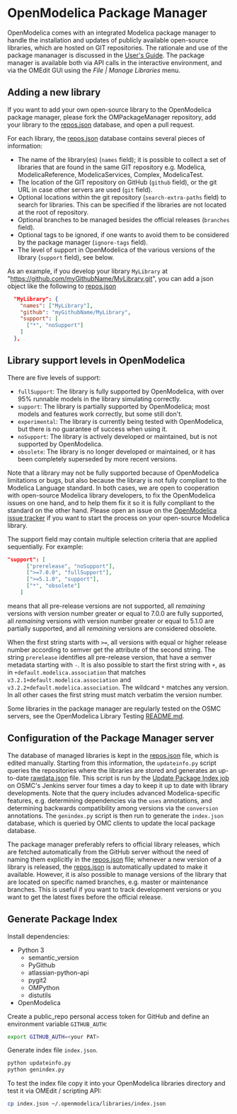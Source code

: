# OpenModelica Package Manager

OpenModelica comes with an integrated Modelica package manager to handle the installation and updates of publicly
available open-source libraries, which are hosted on GIT repositories. The rationale and use of the package mananager is discussed in the
[User's Guide](https://openmodelica.org/doc/OpenModelicaUsersGuide/latest/packagemanager.html). The package manager
is available both via API calls in the interactive environment, and via the OMEdit GUI using the _File | Manage Libraries_ menu.

## Adding a new library

If you want to add your own open-source library to the OpenModelica package manager, please fork the OMPackageManager repository,
add your library to the [repos.json](repos.json) database, and open a pull request.

For each library, the [repos.json](repos.json) database contains several pieces of information:
- The name of the library(es) (`names` field); it is possible to collect a set of libraries that are found in the same GIT repository
  e.g. Modelica, ModelicaReference, ModelicaServices, Complex, ModelicaTest.
- The location of the GIT repository on GitHub (`github` field), or the git URL in case other servers are used (`git` field).
- Optional locations within the git repository (`search-extra-paths` field) to search for libraries. This can be specified if the libraries are not located at the root of repository.
- Optional branches to be managed besides the official releases (`branches` field).
- Optional tags to be ignored, if one wants to avoid them to be considered by the package manager (`ignore-tags` field).
- The level of support in OpenModelica of the various versions of the library (`support` field), see below.

As an example, if you develop your library `MyLibrary` at "https://github.com/myGithubName/MyLibrary.git",
you can add a json object like the following to [repos.json](repos.json)
```json
  "MyLibrary": {
    "names": ["MyLibrary"],
    "github": "myGithubName/MyLibrary",
    "support": [
      ["*", "noSupport"]
    ]
  },

```

## Library support levels in OpenModelica

There are five levels of support:
- `fullSupport`: The library is fully supported by OpenModelica, with over 95% runnable models in the library simulating correctly.
- `support`: The library is partially supported by OpenModelica; most models and features work correctly, but some still don't.
- `experimental`: The library is currently being tested with OpenModelica, but there is no guarantee of success when using it.
- `noSupport`: The library is actively developed or maintained, but is not supported by OpenModelica.
- `obsolete`: The library is no longer developed or maintained, or it has been completely superseded by more recent versions.

Note that a library may not be fully supported because of OpenModelica limitations or bugs, but also because the library
is not fully compliant to the Modelica Language standard. In both cases, we are open to cooperation with open-source
Modelica library developers, to fix the OpenModelica issues on one hand, and to help them fix it so it is fully
compliant to the standard on the other hand. Please open an issue on the
[OpenModelica issue tracker](https://github.com/OpenModelica/OpenModelica/issues) if you want to start the process on your
open-source Modelica library.

The support field may contain multiple selection criteria that are applied sequentially. For example:
```json
"support": [
      ["prerelease", "noSupport"],
      [">=7.0.0", "fullSupport"],
      [">=5.1.0", "support"],
      ["*", "obsolete"]
    ]
```
means that all pre-release versions are not supported, all _remaining_ versions with version number greater or equal to
7.0.0 are fully supported, all _remaining_ versions with version number greater or equal to 5.1.0 are partially supported,
and all _remaining_ versions are considered obsolete.

When the first string starts with `>=`, all versions with equal or higher release number according to semver get the attribute of the second string. The string
`prerelease` identifies all pre-release version, that have a semver metadata starting with `-`. It is also possible to start the first string with `+`, as in `+default.modelica.association` that matches `v3.2.1+default.modelica.association` and `v3.2.2+default.modelica.association`. The wildcard `*` matches any
version. In all other cases the first string must match verbatim the version number.

Some libraries in the package manager are regularly tested on the OSMC servers, see the OpenModelica Library Testing [README.md](https://github.com/OpenModelica/OpenModelicaLibraryTesting/blob/master/README.md).

## Configuration of the Package Manager server

The database of managed libraries is kept in the [repos.json](repos.json) file, which is edited manually.
Starting from this information, the `updateinfo.py` script queries the repositories where the libraries are stored and
generates an up-to-date [rawdata.json](rawdata.json) file. This script is run by the
[Update Package Index job](https://test.openmodelica.org/jenkins/job/Update%20Package%20Index/) on OSMC's Jenkins
server four times a day to keep it up to date with library developments.
Note that the query includes advanced Modelica-specific features, e.g. determining dependencies
via the `uses` annotations, and determining backwards compatibility among versions via the `conversion` annotations.
The `genindex.py` script is then run to generate the `index.json` database, which is queried by OMC clients to
update the local package database.

The package manager preferably refers to official library releases, which are fetched automatically from the GitHub
server without the need of naming them explicitly in the [repos.json](repos.json)
file; whenever a new version of a library is released, the [repos.json](repos.json)
is automatically updated to make it available. However, it is also possible to manage versions of the library that are located on specific named
branches, e.g. master or maintenance branches. This is useful if you want to track development versions or you want to get the latest fixes
before the official release.

## Generate Package Index

Install dependencies:

  - Python 3
    - semantic_version
    - PyGithub
    - atlassian-python-api
    - pygit2
    - OMPython
    - distutils
  - OpenModelica

Create a public_repo personal access token for GitHub and define an environment variable `GITHUB_AUTH`:

```bash
export GITHUB_AUTH=<your PAT>
```

Generate index file `index.json`.
```bash
python updateinfo.py
python genindex.py
```

To test the index file copy it into your OpenModelica libraries directory
and test it via OMEdit / scripting API:

```bash
cp index.json ~/.openmodelica/libraries/index.json
````
